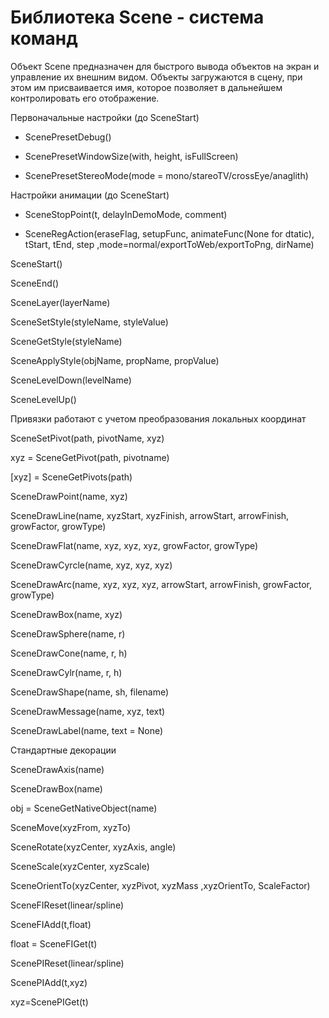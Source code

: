 # Библиотека Scene - система команд

Объект Scene предназначен для быстрого вывода объектов на экран и управление их внешним видом. Объекты загружаются в сцену, при этом им присваивается имя, которое позволяет в дальнейшем контролировать его отображение. 



Первоначальные настройки (до SceneStart)

- ScenePresetDebug()

- ScenePresetWindowSize(with, height, isFullScreen)

- ScenePresetStereoMode(mode = mono/stareoTV/crossEye/anaglith)

  

Настройки анимации (до SceneStart)

- SceneStopPoint(t, delayInDemoMode, comment)

- SceneRegAction(eraseFlag, setupFunc, animateFunc(None for dtatic), tStart, tEnd, step ,mode=normal/exportToWeb/exportToPng, dirName)

  

SceneStart()

SceneEnd()



SceneLayer(layerName)

SceneSetStyle(styleName, styleValue)

SceneGetStyle(styleName)

SceneApplyStyle(objName, propName, propValue)

 

SceneLevelDown(levelName)

SceneLevelUp()

 

Привязки работают с учетом преобразования локальных координат

SceneSetPivot(path, pivotName, xyz)

xyz = SceneGetPivot(path, pivotname)

[xyz] = SceneGetPivots(path)

  

SceneDrawPoint(name, xyz)

SceneDrawLine(name, xyzStart, xyzFinish, arrowStart, arrowFinish, growFactor, growType)

SceneDrawFlat(name, xyz, xyz, xyz, growFactor, growType)

SceneDrawCyrcle(name, xyz, xyz, xyz)

SceneDrawArc(name, xyz, xyz, xyz, arrowStart, arrowFinish, growFactor, growType)

 

SceneDrawBox(name, xyz)

SceneDrawSphere(name, r)

SceneDrawCone(name, r, h)

SceneDrawCylr(name, r, h)

 

SceneDrawShape(name, sh, filename)

SceneDrawMessage(name, xyz, text)

SceneDrawLabel(name, text = None)

 

Стандартные декорации

SceneDrawAxis(name)

SceneDrawBox(name)

 

obj = SceneGetNativeObject(name)

 

SceneMove(xyzFrom, xyzTo)

SceneRotate(xyzCenter, xyzAxis, angle)

SceneScale(xyzCenter, xyzScale)

SceneOrientTo(xyzCenter, xyzPivot, xyzMass ,xyzOrientTo, ScaleFactor)

 

 

SceneFIReset(linear/spline)

SceneFIAdd(t,float)

float = SceneFIGet(t)

 

ScenePIReset(linear/spline)

ScenePIAdd(t,xyz)

xyz=ScenePIGet(t)